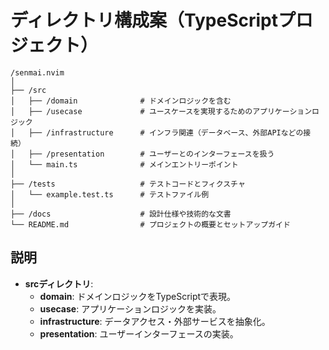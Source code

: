 # ディレクトリ構成案（TypeScriptプロジェクト）

```
/senmai.nvim
│
├── /src
│   ├── /domain              # ドメインロジックを含む
│   ├── /usecase             # ユースケースを実現するためのアプリケーションロジック
│   ├── /infrastructure      # インフラ関連（データベース、外部APIなどの接続）
│   ├── /presentation        # ユーザーとのインターフェースを扱う
│   └── main.ts              # メインエントリーポイント
│
├── /tests                   # テストコードとフィクスチャ
│   └── example.test.ts      # テストファイル例
│
├── /docs                    # 設計仕様や技術的な文書
└── README.md                # プロジェクトの概要とセットアップガイド
```

## 説明
- **srcディレクトリ**:
  - **domain**: ドメインロジックをTypeScriptで表現。
  - **usecase**: アプリケーションロジックを実装。
  - **infrastructure**: データアクセス・外部サービスを抽象化。
  - **presentation**: ユーザーインターフェースの実装。
